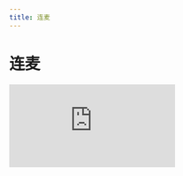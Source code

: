 ```yaml
---
title: 连麦
---
```


# 连麦

<div class="demo-box">
	<iframe scrolling="auto" frameborder="0" src="http://www.redou.vip/npro/#/pages/modules/voice-live/voice-live" class="demo-box-iframe"></iframe>
</div>